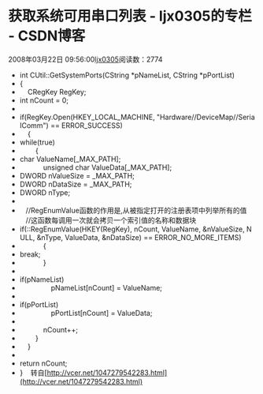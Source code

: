 # 获取系统可用串口列表 - ljx0305的专栏 - CSDN博客
2008年03月22日 09:56:00[ljx0305](https://me.csdn.net/ljx0305)阅读数：2774
- int CUtil::GetSystemPorts(CString *pNameList, CString *pPortList)   
- {   
-     CRegKey RegKey;   
- int nCount = 0;   
- 
- if(RegKey.Open(HKEY_LOCAL_MACHINE, "Hardware//DeviceMap//SerialComm") == ERROR_SUCCESS)   
-     {   
- while(true)   
-         {   
- char ValueName[_MAX_PATH];   
-             unsigned char ValueData[_MAX_PATH];   
- DWORD nValueSize = _MAX_PATH;   
- DWORD nDataSize = _MAX_PATH;   
- DWORD nType;   
- 
-    //RegEnumValue函数的作用是,从被指定打开的注册表项中列举所有的值
   //这函数每调用一次就会拷贝一个索引值的名称和数据块
- if(::RegEnumValue(HKEY(RegKey), nCount, ValueName, &nValueSize, NULL, &nType, ValueData, &nDataSize) == ERROR_NO_MORE_ITEMS)   
-             {   
- break;   
-             }   
- 
- if(pNameList)   
-                 pNameList[nCount] = ValueName;   
- 
- if(pPortList)   
-                 pPortList[nCount] = ValueData;   
- 
-             nCount++;   
-         }   
-     }   
- 
- return nCount;   
- }   
转自[http://vcer.net/1047279542283.html](http://vcer.net/1047279542283.html)
